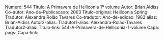 Numero: 544
Titulo: A Primavera de Helliconia 1º volume
Autor: Brian Aldiss
Co-autor: 
Ano-de-Publicacaoo: 2003
Titulo-original: Helliconia Spring
Tradutor: Alexandra Rolão Tavares
Co-tradutor: 
Ano-de-edicao: 1982
alias: Brian-Aldiss
Autor2-alias: 
Tradutor1-alias: Alexandra-Rolao-Tavares
Tradutor2-alias: 
Titulo-link: 544-A-Primavera-de-Helliconia-1-volume
Capa: 
pags: 
Capa-link:
